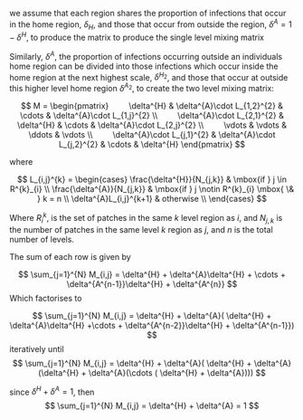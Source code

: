 
we assume that each region shares the proportion of infections that occur in the home region, $\delta_{H}$, and those that occur from outside the region, $\delta^{A} = 1 - \delta^{H}$, to produce the matrix to produce the single level mixing matrix

Similarly, $\delta^A$, the proportion of infections occurring outside an individuals home region can be divided into those infections which occur inside the home region at the next highest scale, $\delta^{H_2}$, and those that occur at outside this higher level home region $\delta^{A_2}$, to create the two level mixing matrix:

$$ M = \begin{pmatrix}  
        \delta^{H} & \delta^{A}\cdot L_{1,2}^{2} & \cdots & \delta^{A}\cdot L_{1,j}^{2} \\          
        \delta^{A}\cdot L_{2,1}^{2} & \delta^{H} & \cdots & \delta^{A}\cdot L_{2,j}^{2} \\         \vdots & \vdots & \ddots & \vdots \\         \delta^{A}\cdot L_{j,1}^{2} & \delta^{A}\cdot L_{j,2}^{2} & \cdots & \delta^{H} \end{pmatrix} $$

where

$$ L_{i,j}^{k} = \begin{cases} 
 \frac{\delta^{H}}{N_{j,k}} & \mbox{if } j \in R^{k}_{i} \\ 
\frac{\delta^{A}}{N_{j,k}} & \mbox{if } j \notin R^{k}_{i} \mbox{ \& } k = n \\
\delta^{A}L_{i,j}^{k+1} & otherwise  \\
\end{cases} $$

Where $R_{i}^{k}$, is the set of patches in the same $k$ level region as $i$, and $N_{j,k}$ is the number of patches in the same level $k$ region as $j$, and $n$ is the total number of levels. 

The sum of each row is given by

$$
\sum_{j=1}^{N} M_{i,j} = \delta^{H} + \delta^{A}\delta^{H} + \cdots + \delta^{A^{n-1}}\delta^{H} + \delta^{A^{n}}
$$
Which factorises to 

$$
\sum_{j=1}^{N} M_{i,j} = \delta^{H} + \delta^{A}( \delta^{H} + \delta^{A}\delta^{H} +\cdots + \delta^{A^{n-2}}\delta^{H} + \delta^{A^{n-1}})
$$
iteratively until 
$$
\sum_{j=1}^{N} M_{i,j} = \delta^{H} + \delta^{A}( \delta^{H} + \delta^{A}(\delta^{H} + \delta^{A}(\cdots ( \delta^{H} + \delta^{A})))
$$

since $\delta^{H}+ \delta^{A} =1$, then 
$$
\sum_{j=1}^{N} M_{i,j} = \delta^{H} + \delta^{A} = 1
$$

